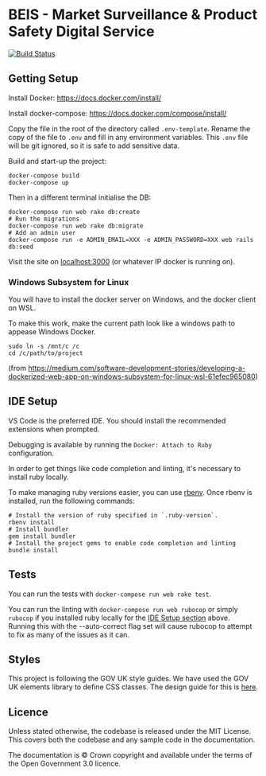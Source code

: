 # BEIS - Market Surveillance & Product Safety Digital Service
[![Build Status](https://travis-ci.org/UKGovernmentBEIS/beis-mspsds.svg?branch=master)](https://travis-ci.org/UKGovernmentBEIS/beis-mspsds)

## Getting Setup
Install Docker: https://docs.docker.com/install/

Install docker-compose: https://docs.docker.com/compose/install/

Copy the file in the root of the directory called `.env-template`.
Rename the copy of the file to `.env` and fill in any environment variables.
This `.env` file will be git ignored, so it is safe to add sensitive data.

Build and start-up the project:
```
docker-compose build
docker-compose up
```

Then in a different terminal initialise the DB:
```
docker-compose run web rake db:create
# Run the migrations
docker-compose run web rake db:migrate
# Add an admin user
docker-compose run -e ADMIN_EMAIL=XXX -e ADMIN_PASSWORD=XXX web rails db:seed
```

Visit the site on [localhost:3000](http://localhost:3000) (or whatever IP docker is running on).

### Windows Subsystem for Linux
You will have to install the docker server on Windows, and the docker client on WSL.

To make this work, make the current path look like a windows path to appease Windows Docker.
```
sudo ln -s /mnt/c /c
cd /c/path/to/project
```

(from https://medium.com/software-development-stories/developing-a-dockerized-web-app-on-windows-subsystem-for-linux-wsl-61efec965080)

## IDE Setup
VS Code is the preferred IDE.
You should install the recommended extensions when prompted.

Debugging is available by running the `Docker: Attach to Ruby` configuration.

In order to get things like code completion and linting, it's necessary to install ruby locally.

To make managing ruby versions easier, you can use [rbenv](https://github.com/rbenv/rbenv).
Once rbenv is installed, run the following commands:
```
# Install the version of ruby specified in `.ruby-version`.
rbenv install
# Install bundler
gem install bundler
# Install the project gems to enable code completion and linting
bundle install
```

## Tests
You can run the tests with `docker-compose run web rake test`.

You can run the linting with `docker-compose run web rubocop` or simply `rubocop` if you installed ruby locally for the [IDE Setup section](#ide-setup) above.
Running this with the --auto-correct flag set will cause rubocop to attempt to fix as many of the issues as it can.

## Styles
This project is following the GOV UK style guides.
We have used the GOV UK elements library to define CSS classes.
The design guide for this is [here](http://govuk-elements.herokuapp.com/).

## Licence

Unless stated otherwise, the codebase is released under the MIT License. This covers both the codebase and any sample code in the documentation.

The documentation is © Crown copyright and available under the terms of the Open Government 3.0 licence.
